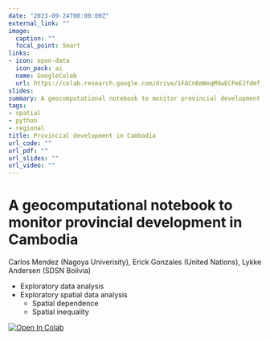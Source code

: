 ```yaml
---
date: "2023-09-24T00:00:00Z"
external_link: ""
image:
  caption: ""
  focal_point: Smart
links:
- icon: open-data
  icon_pack: ai
  name: GoogleColab
  url: https://colab.research.google.com/drive/1FACn6mWeqM9wECPeEJfdmf_YQwLGI6Wh?usp=sharing
slides: 
summary: A geocomputational notebook to monitor provincial development in Cambodia using Python. Besides exploratory data analysis, the notebook introduces geospatial mapping, spatial dependence, and spatial inequality.
tags:
- spatial
- python
- regional
title: Provincial development in Cambodia
url_code: ""
url_pdf: ""
url_slides: ""
url_video: ""
---
```


# **A geocomputational notebook to monitor provincial development in Cambodia**

Carlos Mendez (Nagoya Univerisity), Erick Gonzales (United Nations), Lykke Andersen (SDSN Bolivia)

- Exploratory data analysis
- Exploratory spatial data analysis
  - Spatial dependence
  - Spatial inequality


[![Open In Colab](https://colab.research.google.com/assets/colab-badge.svg)](https://colab.research.google.com/drive/1FACn6mWeqM9wECPeEJfdmf_YQwLGI6Wh?usp=sharing)



